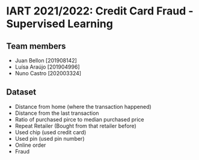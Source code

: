 # IART 2021/2022: Credit Card Fraud - Supervised Learning

## Team members
- Juan Bellon [201908142]
- Luísa Araújo [201904996]
- Nuno Castro [202003324]


## Dataset

- Distance from home (where the transaction happened)
- Distance from the last transaction
- Ratio of purchased pirce to median purchased price
- Repeat Retailer (Bought from that retailer before)
- Used chip (used credit card)
- Used pin (used pin number)
- Online order
- Fraud
